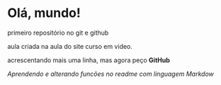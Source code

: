 # Olá, mundo!

 primeiro repositório no git e github

 aula criada na aula do site curso em video.
 
 acrescentando mais uma linha, mas agora peço **GitHub**
 
 *Aprendendo e alterando funcões no readme com linguagem Markdow*
